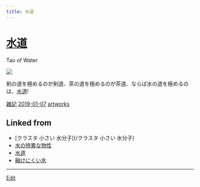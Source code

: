 ```yaml
---
title: 水道
---
```

# [水道](/水道)

Tao of Water

![](https://i.gyazo.com/d0fc96367353dd361fa6d2799b543433.jpg)



剣の道を極めるのが剣道、茶の道を極めるのが茶道、ならば水の道を極めるのは、[水道](/水道)!

[雑記](/雑記)  [2019-01-07](/2019-01-07) 
[artworks](/artworks)


## Linked from

* [クラスタ 小さい 水分子](/クラスタ 小さい 水分子)
* [水の特異な物性](/水の特異な物性)
* [水道](/水道)
* [融けにくい氷](/融けにくい氷)


----
[Edit](https://github.com/vitroid/vitroid.github.io/edit/master/MD/水道.md)
